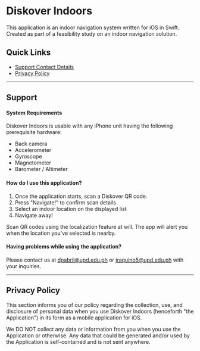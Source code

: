 # Diskover Indoors
This application is an indoor navigation system written for iOS in Swift. Created as part of a feasibility study on an indoor navigation solution.
## Quick Links
+ [Support Contact Details](#having-problems-while-using-the-application)
+ [Privacy Policy](#privacy-policy)

---

## Support
#### System Requirements
Diskover Indoors is usable with any iPhone unit having the following prerequisite hardware:

+ Back camera
+ Accelerometer
+ Gyroscope
+ Magnetometer
+ Barometer / Altimeter

#### How do I use this application?
1. Once the application starts, scan a Diskover QR code.
2. Press "Navigate!" to confirm scan details
3. Select an indoor location on the displayed list
4. Navigate away!

Scan QR codes using the localization feature at will. The app will alert you when the location you've selected is nearby.

#### Having problems while using the application?
Please contact us at [dpabril@upd.edu.ph](mailto:dpabril@upd.edu.ph) or [jraquino5@upd.edu.ph](mailto:jraquino5@upd.edu.ph) with your inquiries.

---

## Privacy Policy
This section informs you of our policy regarding the collection, use, and disclosure of personal data when you use Diskover Indoors (henceforth "the Application") in its form as a mobile application for iOS.

We DO NOT collect any data or information from you when you use the Application or otherwise. Any data that could be generated and/or used by the Application is self-contained and is not sent anywhere.